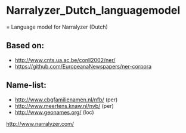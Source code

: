 # Narralyzer_Dutch_languagemodel

= Language model for Narralyzer (Dutch)

Based on:
--------
  - http://www.cnts.ua.ac.be/conll2002/ner/
  - https://github.com/EuropeanaNewspapers/ner-corpora


Name-list:
---------
  - http://www.cbgfamilienamen.nl/nfb/ (per)
  - http://www.meertens.knaw.nl/nvb/   (per)
  - http://www.geonames.org/           (loc)
  
http://www.narralyzer.com/
